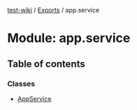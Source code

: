 [test-wiki](../README.md) / [Exports](../modules.md) / app.service

# Module: app.service

## Table of contents

### Classes

- [AppService](../classes/app_service.AppService.md)
